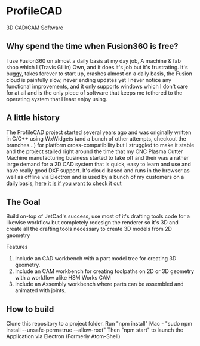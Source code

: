 # ProfileCAD
3D CAD/CAM Software

Why spend the time when Fusion360 is free?
-----------
I use Fusion360 on almost a daily basis at my day job, A machine & fab shop which I (Travis Gillin) Own, and it does it's job but it's frustrating. It's buggy, takes
forever to start up, crashes almost on a daily basis, the Fusion cloud is painfully slow, never ending updates yet I never notice any functional improvements, and it only supports windows which I don't care for at all and is the only piece of software that keeps me tethered to the operating system that I least enjoy using.

A little history
----------------
The ProfileCAD project started several years ago and was originally written in C/C++ using WxWidgets (and a bunch of other attempts, checkout the branches...) for platform cross-compatibility but I struggled to make it stable and the project stalled right around the time that my CNC Plasma Cutter Machine manufacturing business started to take off and their was a rather large demand for a 2D CAD system that is quick, easy to learn and use and have really good DXF support. It's cloud-based and runs in the browser as well as offline via Electron and is used by a bunch of my customers on a daily basis, [here it is if you want to check it out](https://jetcad.io)

The Goal
--------
Build on-top of JetCad's success, use most of it's drafting tools code for a likewise workflow but completely redesign the renderer so it's 3D and create all the drafting tools necessary to create 3D models from 2D geometry

Features
1. Include an CAD workbench with a part model tree for creating 3D geometry.
2. Include an CAM workbench for creating toolpaths on 2D or 3D geometry with a workflow alike HSM Works CAM
3. Include an Assembly workbench where parts can be assembled and animated with joints.

How to build
------------
Clone this repository to a project folder.
Run "npm install"
Mac - "sudo npm install --unsafe-perm=true --allow-root"
Then "npm start" to launch the Application via Electron (Formerly Atom-Shell)

